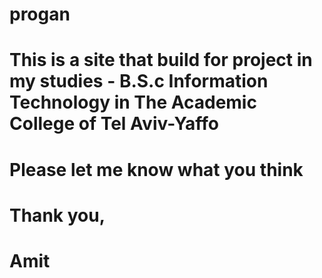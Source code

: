 # progan
# This is a site that build for project in my studies - B.S.c Information Technology in The Academic College of Tel Aviv-Yaffo
# Please let me know what you think
# Thank you,
# Amit 
